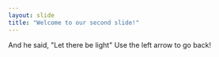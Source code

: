```yaml
---
layout: slide
title: "Welcome to our second slide!"
---
```

And he said, "Let there be light"
Use the left arrow to go back!
